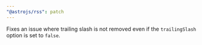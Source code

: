 ```yaml
---
"@astrojs/rss": patch
---
```


Fixes an issue where trailing slash is not removed even if the `trailingSlash` option is set to `false`.
